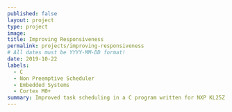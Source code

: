 ```yaml
---
published: false
layout: project
type: project
image: 
title: Improving Responsiveness
permalink: projects/improving-responsiveness
# All dates must be YYYY-MM-DD format!
date: 2019-10-22
labels:
  - C
  - Non Preemptive Scheduler
  - Embedded Systems
  - Cortex M0+
summary: Improved task scheduling in a C program written for NXP KL25Z that blinks an LED based on motion detected by an accelerometer.
---
```

